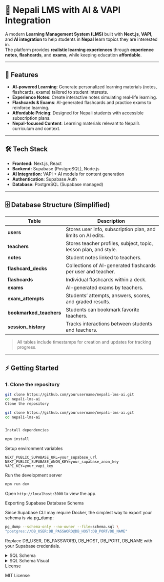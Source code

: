 # 🌟 Nepali LMS with AI & VAPI Integration

A modern **Learning Management System (LMS)** built with **Next.js**, **VAPI**, and **AI integration** to help students in **Nepal** learn topics they are interested in.  
The platform provides **realistic learning experiences** through **experience notes**, **flashcards**, and **exams**, while keeping education **affordable**.

---

## 🚀 Features

- **AI-powered Learning**: Generate personalized learning materials (notes, flashcards, exams) tailored to student interests.  
- **Experience Notes**: Create interactive notes simulating real-life learning.  
- **Flashcards & Exams**: AI-generated flashcards and practice exams to reinforce learning.  
- **Affordable Pricing**: Designed for Nepali students with accessible subscription plans.  
- **Nepal-focused Content**: Learning materials relevant to Nepal’s curriculum and context.  

---

## 🛠 Tech Stack

- **Frontend:** Next.js, React  
- **Backend:** Supabase (PostgreSQL), Node.js  
- **AI Integration:** VAPI + AI models for content generation  
- **Authentication:** Supabase Auth  
- **Database:** PostgreSQL (Supabase managed)  

---

## 🗄 Database Structure (Simplified)

| Table | Description |
|-------|-------------|
| **users** | Stores user info, subscription plan, and limits on AI edits. |
| **teachers** | Stores teacher profiles, subject, topic, lesson plan, and style. |
| **notes** | Student notes linked to teachers. |
| **flashcard_decks** | Collections of AI-generated flashcards per user and teacher. |
| **flashcards** | Individual flashcards within a deck. |
| **exams** | AI-generated exams by teachers. |
| **exam_attempts** | Students’ attempts, answers, scores, and graded results. |
| **bookmarked_teachers** | Students can bookmark favorite teachers. |
| **session_history** | Tracks interactions between students and teachers. |

> All tables include timestamps for creation and updates for tracking progress.

---

## ⚡ Getting Started

### 1. Clone the repository

```bash
git clone https://github.com/yourusername/nepali-lms-ai.git
cd nepali-lms-ai
Clone the repository

git clone https://github.com/yourusername/nepali-lms-ai.git
cd nepali-lms-ai


Install dependencies

npm install

```
Setup environment variables

```.env
NEXT_PUBLIC_SUPABASE_URL=your_supabase_url
NEXT_PUBLIC_SUPABASE_ANON_KEY=your_supabase_anon_key
VAPI_KEY=your_vapi_key
```

Run the development server

```bash
npm run dev
```

Open `http://localhost:3000`
 to view the app.

Exporting Supabase Database Schema

Since Supabase CLI may require Docker, the simplest way to export your schema is via pg_dump:

```bash
pg_dump --schema-only --no-owner --file=schema.sql \
"postgres://DB_USER:DB_PASSWORD@DB_HOST:DB_PORT/DB_NAME"
```

Replace DB_USER, DB_PASSWORD, DB_HOST, DB_PORT, DB_NAME with your Supabase credentials.

<details> <summary>SQL Schema</summary>


```sql
-- ===============================================
-- Table: users
-- Stores information about students
-- ===============================================
CREATE TABLE public.users (
    id character varying NOT NULL,
    name character varying,
    email character varying NOT NULL UNIQUE,
    plan character varying DEFAULT 'free'::character varying,
    duration double precision DEFAULT 60,
    created_at timestamp with time zone DEFAULT CURRENT_TIMESTAMP,
    updated_at timestamp with time zone DEFAULT CURRENT_TIMESTAMP,
    avatar_url text,
    remaining_instances integer NOT NULL DEFAULT 3 CHECK (remaining_instances >= 0),
    remaining_chat_instances integer,
    no_of_exams_limit integer DEFAULT 5,
    flashcard_ai_edits_limit integer DEFAULT 10,
    notes_ai_edits_limit integer DEFAULT 10,
    CONSTRAINT users_pkey PRIMARY KEY (id)
);

-- ===============================================
-- Table: teachers
-- Stores information about teachers
-- ===============================================
CREATE TABLE public.teachers (
    id uuid NOT NULL DEFAULT gen_random_uuid(),
    created_at timestamp without time zone DEFAULT now(),
    name character varying,
    subject character varying,
    topic character varying,
    style character varying,
    voice character varying,
    duration bigint,
    author character varying,
    lesson_plan text,
    CONSTRAINT teachers_pkey PRIMARY KEY (id)
);

-- ===============================================
-- Table: bookmarked_teachers
-- Stores which teachers a user has bookmarked
-- ===============================================
CREATE TABLE public.bookmarked_teachers (
    user_id text NOT NULL,
    teacher_id uuid NOT NULL,
    created_at timestamp with time zone DEFAULT now(),
    CONSTRAINT bookmarked_teachers_pkey PRIMARY KEY (user_id, teacher_id),
    CONSTRAINT bookmarked_teachers_user_id_fkey FOREIGN KEY (user_id) REFERENCES public.users(id),
    CONSTRAINT bookmarked_teachers_teacher_id_fkey FOREIGN KEY (teacher_id) REFERENCES public.teachers(id)
);

-- ===============================================
-- Table: notes
-- Stores user notes linked to teachers
-- ===============================================
CREATE TABLE public.notes (
    id uuid NOT NULL DEFAULT gen_random_uuid(),
    user_id text NOT NULL,
    teacher_id uuid NOT NULL,
    content text,
    created_at timestamp with time zone DEFAULT now(),
    updated_at timestamp with time zone DEFAULT now(),
    CONSTRAINT notes_pkey PRIMARY KEY (id),
    CONSTRAINT notes_teacher_id_fkey FOREIGN KEY (teacher_id) REFERENCES public.teachers(id),
    CONSTRAINT notes_user_id_fkey FOREIGN KEY (user_id) REFERENCES public.users(id)
);

-- ===============================================
-- Table: flashcard_decks
-- Stores collections of flashcards per user
-- ===============================================
CREATE TABLE public.flashcard_decks (
    id uuid NOT NULL DEFAULT gen_random_uuid(),
    user_id text NOT NULL,
    teacher_id uuid NOT NULL,
    title text NOT NULL,
    created_at timestamp with time zone DEFAULT now(),
    updated_at timestamp with time zone DEFAULT now(),
    CONSTRAINT flashcard_decks_pkey PRIMARY KEY (id),
    CONSTRAINT flashcard_decks_teacher_id_fkey FOREIGN KEY (teacher_id) REFERENCES public.teachers(id),
    CONSTRAINT flashcard_decks_user_id_fkey FOREIGN KEY (user_id) REFERENCES public.users(id)
);

-- ===============================================
-- Table: flashcards
-- Stores individual flashcards within a deck
-- ===============================================
CREATE TABLE public.flashcards (
    id uuid NOT NULL DEFAULT gen_random_uuid(),
    deck_id uuid NOT NULL,
    front_content text NOT NULL,
    back_content text NOT NULL,
    created_at timestamp with time zone DEFAULT now(),
    updated_at timestamp with time zone DEFAULT now(),
    CONSTRAINT flashcards_pkey PRIMARY KEY (id),
    CONSTRAINT flashcards_deck_id_fkey FOREIGN KEY (deck_id) REFERENCES public.flashcard_decks(id)
);

-- ===============================================
-- Table: exams
-- Stores AI-generated exams by teachers
-- ===============================================
CREATE TABLE public.exams (
    id uuid NOT NULL DEFAULT gen_random_uuid(),
    teacher_id uuid NOT NULL,
    title text NOT NULL,
    questions jsonb NOT NULL,
    created_at timestamp with time zone DEFAULT now(),
    CONSTRAINT exams_pkey PRIMARY KEY (id),
    CONSTRAINT exams_teacher_id_fkey FOREIGN KEY (teacher_id) REFERENCES public.teachers(id)
);

-- ===============================================
-- Table: exam_attempts
-- Stores users’ exam attempts
-- ===============================================
CREATE TABLE public.exam_attempts (
    id uuid NOT NULL DEFAULT gen_random_uuid(),
    exam_id uuid NOT NULL,
    user_id text NOT NULL,
    answers jsonb NOT NULL,
    score integer,
    started_at timestamp with time zone DEFAULT now(),
    completed_at timestamp with time zone,
    graded_answers jsonb,
    CONSTRAINT exam_attempts_pkey PRIMARY KEY (id),
    CONSTRAINT exam_attempts_user_id_fkey FOREIGN KEY (user_id) REFERENCES public.users(id),
    CONSTRAINT exam_attempts_exam_id_fkey FOREIGN KEY (exam_id) REFERENCES public.exams(id)
);

-- ===============================================
-- Table: session_history
-- Tracks student-teacher interactions
-- ===============================================
CREATE TABLE public.session_history (
    id bigint GENERATED ALWAYS AS IDENTITY NOT NULL,
    created_at timestamp with time zone NOT NULL DEFAULT now(),
    user_id character varying,
    teacher_id uuid DEFAULT gen_random_uuid(),
    summary text,
    CONSTRAINT session_history_pkey PRIMARY KEY (id),
    CONSTRAINT session_history_teacher_id_fkey FOREIGN KEY (teacher_id) REFERENCES public.teachers(id)
);

```


</details>

<details> <summary>SQL Schema Visual</summary>
<img width="1607" height="847" alt="supabase-schema-xebyebqboerrhijkpvxb (3)" src="https://github.com/user-attachments/assets/87d1da31-2050-4db1-837c-b0c740894684" />
</details>
License

MIT License

